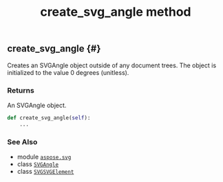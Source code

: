 ﻿---
title: create_svg_angle method
second_title: Aspose.SVG for Python via .NET API References
description: 
type: docs
weight: 80
url: /python-net/aspose.svg/svgsvgelement/create_svg_angle/
is_root: false
---

## create_svg_angle {#}

Creates an SVGAngle object outside of any document trees. The object is initialized to the value 0 degrees (unitless).


### Returns 


An SVGAngle object.


```python
def create_svg_angle(self):
    ...
```





### See Also
* module [`aspose.svg`](../../)
* class [`SVGAngle`](/svg/python-net/aspose.svg.datatypes/svgangle)
* class [`SVGSVGElement`](/svg/python-net/aspose.svg/svgsvgelement)
